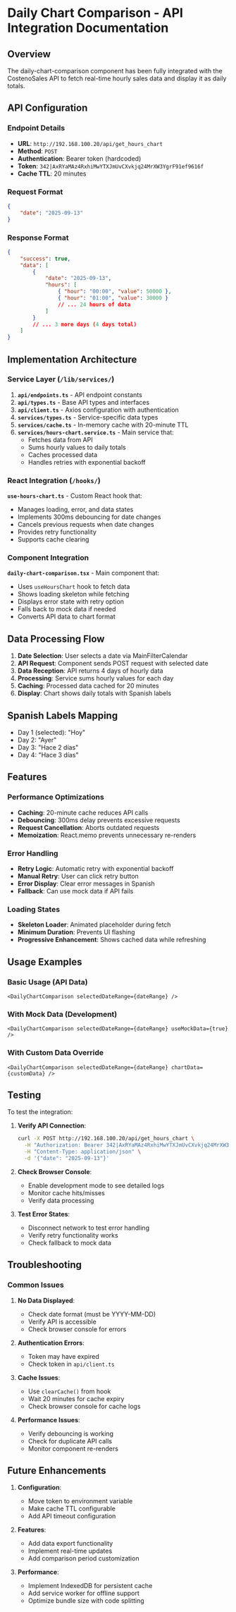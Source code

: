 # Daily Chart Comparison - API Integration Documentation

## Overview

The daily-chart-comparison component has been fully integrated with the CostenoSales API to fetch real-time hourly sales data and display it as daily totals.

## API Configuration

### Endpoint Details

- **URL**: `http://192.168.100.20/api/get_hours_chart`
- **Method**: `POST`
- **Authentication**: Bearer token (hardcoded)
- **Token**: `342|AxRYaMAz4RxhiMwYTXJmUvCXvkjq24MrXW3YgrF91ef9616f`
- **Cache TTL**: 20 minutes

### Request Format

```json
{
    "date": "2025-09-13"
}
```

### Response Format

```json
{
    "success": true,
    "data": [
        {
            "date": "2025-09-13",
            "hours": [
                { "hour": "00:00", "value": 50000 },
                { "hour": "01:00", "value": 30000 }
                // ... 24 hours of data
            ]
        }
        // ... 3 more days (4 days total)
    ]
}
```

## Implementation Architecture

### Service Layer (`/lib/services/`)

1. **`api/endpoints.ts`** - API endpoint constants
2. **`api/types.ts`** - Base API types and interfaces
3. **`api/client.ts`** - Axios configuration with authentication
4. **`services/types.ts`** - Service-specific data types
5. **`services/cache.ts`** - In-memory cache with 20-minute TTL
6. **`services/hours-chart.service.ts`** - Main service that:
    - Fetches data from API
    - Sums hourly values to daily totals
    - Caches processed data
    - Handles retries with exponential backoff

### React Integration (`/hooks/`)

**`use-hours-chart.ts`** - Custom React hook that:

- Manages loading, error, and data states
- Implements 300ms debouncing for date changes
- Cancels previous requests when date changes
- Provides retry functionality
- Supports cache clearing

### Component Integration

**`daily-chart-comparison.tsx`** - Main component that:

- Uses `useHoursChart` hook to fetch data
- Shows loading skeleton while fetching
- Displays error state with retry option
- Falls back to mock data if needed
- Converts API data to chart format

## Data Processing Flow

1. **Date Selection**: User selects a date via MainFilterCalendar
2. **API Request**: Component sends POST request with selected date
3. **Data Reception**: API returns 4 days of hourly data
4. **Processing**: Service sums hourly values for each day
5. **Caching**: Processed data cached for 20 minutes
6. **Display**: Chart shows daily totals with Spanish labels

## Spanish Labels Mapping

- Day 1 (selected): "Hoy"
- Day 2: "Ayer"
- Day 3: "Hace 2 días"
- Day 4: "Hace 3 días"

## Features

### Performance Optimizations

- **Caching**: 20-minute cache reduces API calls
- **Debouncing**: 300ms delay prevents excessive requests
- **Request Cancellation**: Aborts outdated requests
- **Memoization**: React.memo prevents unnecessary re-renders

### Error Handling

- **Retry Logic**: Automatic retry with exponential backoff
- **Manual Retry**: User can click retry button
- **Error Display**: Clear error messages in Spanish
- **Fallback**: Can use mock data if API fails

### Loading States

- **Skeleton Loader**: Animated placeholder during fetch
- **Minimum Duration**: Prevents UI flashing
- **Progressive Enhancement**: Shows cached data while refreshing

## Usage Examples

### Basic Usage (API Data)

```tsx
<DailyChartComparison selectedDateRange={dateRange} />
```

### With Mock Data (Development)

```tsx
<DailyChartComparison selectedDateRange={dateRange} useMockData={true} />
```

### With Custom Data Override

```tsx
<DailyChartComparison selectedDateRange={dateRange} chartData={customData} />
```

## Testing

To test the integration:

1. **Verify API Connection**:

    ```bash
    curl -X POST http://192.168.100.20/api/get_hours_chart \
      -H "Authorization: Bearer 342|AxRYaMAz4RxhiMwYTXJmUvCXvkjq24MrXW3YgrF91ef9616f" \
      -H "Content-Type: application/json" \
      -d '{"date": "2025-09-13"}'
    ```

2. **Check Browser Console**:
    - Enable development mode to see detailed logs
    - Monitor cache hits/misses
    - Verify data processing

3. **Test Error States**:
    - Disconnect network to test error handling
    - Verify retry functionality works
    - Check fallback to mock data

## Troubleshooting

### Common Issues

1. **No Data Displayed**:
    - Check date format (must be YYYY-MM-DD)
    - Verify API is accessible
    - Check browser console for errors

2. **Authentication Errors**:
    - Token may have expired
    - Check token in `api/client.ts`

3. **Cache Issues**:
    - Use `clearCache()` from hook
    - Wait 20 minutes for cache expiry
    - Check browser console for cache logs

4. **Performance Issues**:
    - Verify debouncing is working
    - Check for duplicate API calls
    - Monitor component re-renders

## Future Enhancements

1. **Configuration**:
    - Move token to environment variable
    - Make cache TTL configurable
    - Add API timeout configuration

2. **Features**:
    - Add data export functionality
    - Implement real-time updates
    - Add comparison period customization

3. **Performance**:
    - Implement IndexedDB for persistent cache
    - Add service worker for offline support
    - Optimize bundle size with code splitting
